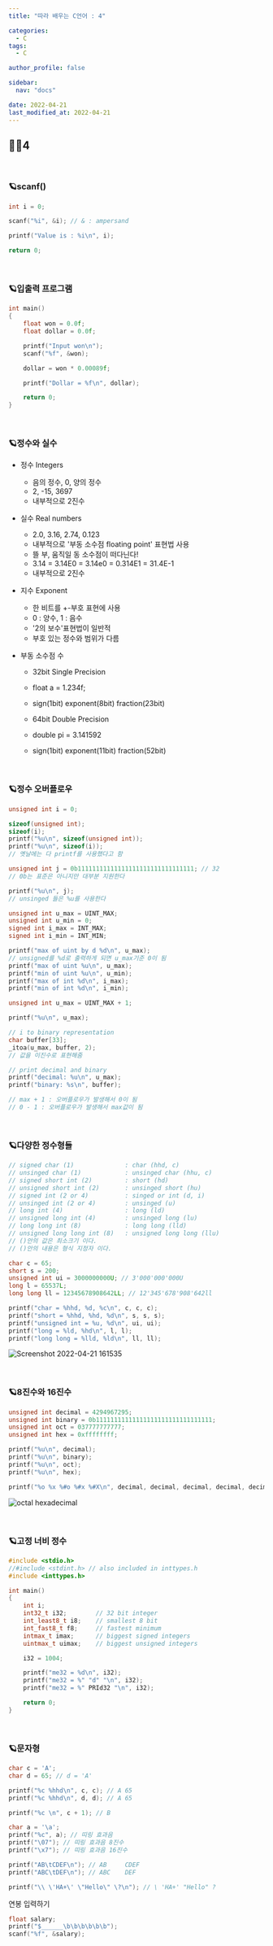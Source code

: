 ```yaml
---
title: "따라 배우는 C언어 : 4"

categories:
  - C
tags:
  - C

author_profile: false

sidebar:
  nav: "docs"

date: 2022-04-21
last_modified_at: 2022-04-21
---
```



## 🙇‍♀️4

<br>

### 🪐scanf()

```c
int i = 0;

scanf("%i", &i); // & : ampersand

printf("Value is : %i\n", i);

return 0;
```

<br>

### 🪐입출력 프로그램

```c
int main()
{
	float won = 0.0f;
	float dollar = 0.0f;

	printf("Input won\n");
	scanf("%f", &won);

	dollar = won * 0.00089f;

	printf("Dollar = %f\n", dollar);

	return 0;
}
```

<br>

### 🪐정수와 실수

* 정수 Integers
    - 음의 정수, 0, 양의 정수
    - 2, -15, 3697
    - 내부적으로 2진수

* 실수 Real numbers
    - 2.0, 3.16, 2.74, 0.123
    - 내부적으로 '부동 소수점 floating point' 표현법 사용
    - 뜰 부, 움직일 동 소수점이 떠다닌다!
    - 3.14 = 3.14E0 = 3.14e0 = 0.314E1 = 31.4E-1
    - 내부적으로 2진수

* 지수 Exponent

    - 한 비트를 +-부호 표현에 사용
    - 0 : 양수, 1 : 음수
    - '2의 보수'표현법이 일반적
    - 부호 있는 정수와 범위가 다름

* 부동 소수점 수

    - 32bit Single Precision
    - float a = 1.234f;
    - sign(1bit) exponent(8bit) fraction(23bit)

    - 64bit Double Precision
    - double pi = 3.141592
    - sign(1bit) exponent(11bit) fraction(52bit)


<br>

### 🪐정수 오버플로우

```C
unsigned int i = 0;

sizeof(unsigned int);
sizeof(i);
printf("%u\n", sizeof(unsigned int));
printf("%u\n", sizeof(i));
// 옛날에는 다 printf를 사용했다고 함

unsigned int j = 0b11111111111111111111111111111111; // 32
// 0b는 표준은 아니지만 대부분 지원한다

printf("%u\n", j);
// unsinged 들은 %u를 사용한다

unsigned int u_max = UINT_MAX;
unsigned int u_min = 0;
signed int i_max = INT_MAX;
signed int i_min = INT_MIN;

printf("max of uint by d %d\n", u_max);
// unsigned를 %d로 출력하게 되면 u_max기준 0이 됨
printf("max of uint %u\n", u_max);
printf("min of uint %u\n", u_min);
printf("max of int %d\n", i_max);
printf("min of int %d\n", i_min);
```


```C
unsigned int u_max = UINT_MAX + 1;

printf("%u\n", u_max);

// i to binary representation
char buffer[33];
_itoa(u_max, buffer, 2);
// 값을 이진수로 표현해줌

// print decimal and binary
printf("decimal: %u\n", u_max);
printf("binary: %s\n", buffer);

// max + 1 : 오버플로우가 발생해서 0이 됨
// 0 - 1 : 오버플로우가 발생해서 max값이 됨
```

<br>

### 🪐다양한 정수형들

```c
// signed char (1)				: char (hhd, c)					
// unsinged char (1)			: unsinged char (hhu, c)
// signed short int	(2)			: short (hd)
// unsigned short int (2)		: unsinged short (hu)
// signed int (2 or 4)			: singed or int (d, i)
// unsinged int	(2 or 4)		: unsinged (u)
// long int	(4)					: long (ld)
// unsigned long int (4)		: unsinged long (lu)
// long long int (8)			: long long (lld)
// unsigned long long int (8)	: unsigned long long (llu)
// ()안의 값은 최소크기 이다.
// ()안의 내용은 형식 지정자 이다.
```

```c
char c = 65;
short s = 200;
unsigned int ui = 3000000000U; // 3'000'000'000U
long l = 65537L;
long long ll = 12345678908642LL; // 12'345'678'908'642ll

printf("char = %hhd, %d, %c\n", c, c, c);
printf("short = %hhd, %hd, %d\n", s, s, s);
printf("unsigned int = %u, %d\n", ui, ui);
printf("long = %ld, %hd\n", l, l);
printf("long long = %lld, %ld\n", ll, ll);
```

![Screenshot 2022-04-21 161535](https://user-images.githubusercontent.com/86364202/164398027-2ce92826-9ec1-4871-a74e-76161d3d9554.png)

<br>

### 🪐8진수와 16진수

```C
unsigned int decimal = 4294967295;
unsigned int binary = 0b11111111111111111111111111111111;
unsigned int oct = 037777777777;
unsigned int hex = 0xffffffff;

printf("%u\n", decimal);
printf("%u\n", binary);
printf("%u\n", oct);
printf("%u\n", hex);

printf("%o %x %#o %#x %#X\n", decimal, decimal, decimal, decimal, decimal);
```

![octal hexadecimal](https://user-images.githubusercontent.com/86364202/164403561-9e86f244-ad57-4ca5-8915-e2cf3225fff8.png)

<br>

### 🪐고정 너비 정수

```C
#include <stdio.h>
//#include <stdint.h> // also included in inttypes.h
#include <inttypes.h>

int main()
{
	int i;				
	int32_t i32;		// 32 bit integer
	int_least8_t i8;	// smallest 8 bit	
	int_fast8_t f8;		// fastest minimum
	intmax_t imax;		// biggest signed integers
	uintmax_t uimax;	// biggest unsigned integers

	i32 = 1004;

	printf("me32 = %d\n", i32);
	printf("me32 = %" "d" "\n", i32);
	printf("me32 = %" PRId32 "\n", i32);

	return 0;
}
```

<br>

### 🪐문자형

```C
char c = 'A';
char d = 65; // d = 'A'

printf("%c %hhd\n", c, c); // A 65
printf("%c %hhd\n", d, d); // A 65

printf("%c \n", c + 1); // B

char a = '\a';
printf("%c", a); // 띠링 효과음
printf("\07"); // 띠링 효과음 8진수
printf("\x7"); // 띠링 효과음 16진수

printf("AB\tCDEF\n"); // AB		CDEF
printf("ABC\tDEF\n"); // ABC	DEF

printf("\\ \'HA+\' \"Hello\" \?\n"); // \ 'HA+' "Hello" ?
```

연봉 입력하기

```C
float salary;
printf("$______\b\b\b\b\b\b");
scanf("%f", &salary);
```

